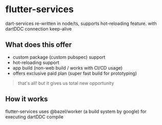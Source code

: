 # flutter-services

dart-services re-written in node/ts, supports hot-reloading feature. with dartDDC connection keep-alive

## What does this offer

- custom package (custom pubspec) support
- hot-reloading support
- app build (non-web build / works with CI/CD usage)
- offers exclusive paid plan (super fast build for prototyping)

> that's all! but it gives us total new opportunity

## How it works

flutter-services uses @bazel/worker (a build system by google) for executing dartDDC compile
